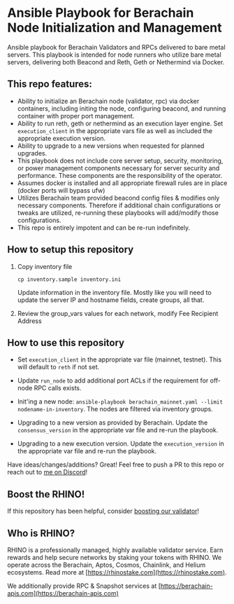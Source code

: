 # Ansible Playbook for Berachain Node Initialization and Management

Ansible playbook for Berachain Validators and RPCs delivered to bare metal servers. This playbook is intended for node runners who utilize bare metal servers, delivering both Beacond and Reth, Geth or Nethermind via Docker.

## This repo features:

- Ability to initialize an Berachain node (validator, rpc) via docker containers, including initing the node, configuring beacond, and running container with proper port management.
- Ability to run reth, geth or nethermind as an execution layer engine. Set `execution_client` in the appropriate vars file as well as included the appropriate execution version.
- Ability to upgrade to a new versions when requested for planned upgrades.
- This playbook does not include core server setup, security, monitoring, or power management components necessary for server security and performance. These components are the responsibility of the operator.
- Assumes docker is installed and all appropriate firewall rules are in place (docker ports will bypass ufw)
- Utilizes Berachain team provided beacond config files & modifies only necessary components. Therefore if additional chain configurations or tweaks are utilized, re-running these playbooks will add/modify those configurations.
- This repo is entirely impotent and can be re-run indefinitely.

## How to setup this repository

1. Copy inventory file

   `cp inventory.sample inventory.ini`

   Update information in the inventory file. Mostly like you will need to update the server IP and hostname fields, create groups, all that.

2. Review the group_vars values for each network, modify Fee Recipient Address

## How to use this repository

- Set `execution_client` in the appropriate var file (mainnet, testnet). This will default to `reth` if not set.
- Update `run_node` to add additional port ACLs if the requirement for off-node RPC calls exists.
- Init'ing a new node: `ansible-playbook berachain_mainnet.yaml --limit nodename-in-inventory`. The nodes are filtered via inventory groups.

- Upgrading to a new version as provided by Berachain. Update the `consensus_version` in the appropriate var file and re-run the playbook.
- Upgrading to a new execution version. Update the `execution_version` in the appropriate var file and re-run the playbook.

Have ideas/changes/additions? Great! Feel free to push a PR to this repo or reach out to [me on Discord](https://discord.gg/SGhQzj5tyz)!

## Boost the RHINO!

If this repository has been helpful, consider [boosting our validator](https://hub.berachain.com/validators/0x93012bdcf6baa87c1737df03c5fac7c8bb447282fbca5d2de42726ec67f237d66a2f867853e32ebd295010f075f22e95/)!

## Who is RHINO?

RHINO is a professionally managed, highly available validator service. Earn rewards and help secure networks by staking your tokens with RHINO. We operate across the Berachain, Aptos, Cosmos, Chainlink, and Helium ecosystems. Read more at [https://rhinostake.com](https://rhinostake.com).

We additionally provide RPC & Snapshot services at [https://berachain-apis.com](https://berachain-apis.com)
